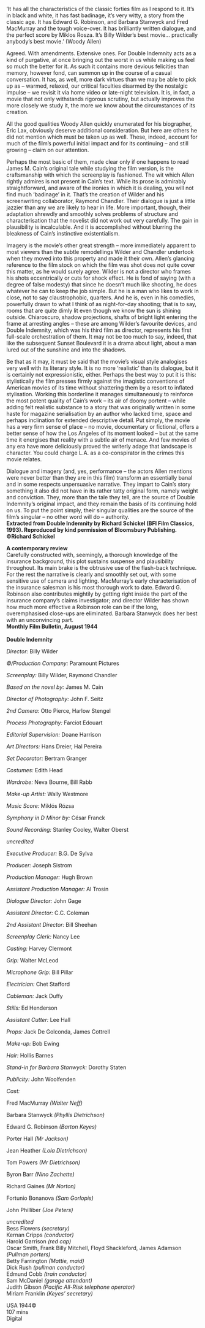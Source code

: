 


‘It has all the characteristics of the classic forties film as I respond to it. It’s in black and white, it has fast badinage, it’s very witty, a story from the classic age. It has Edward G. Robinson, and Barbara Stanwyck and Fred MacMurray and the tough voice-over. It has brilliantly written dialogue, and the perfect score by Miklos Rosza. It’s Billy Wilder’s best movie... practically anybody’s best movie.’  (Woody Allen)

Agreed. With amendments. Extensive ones. For Double Indemnity acts as a kind of purgative, at once bringing out the worst in us while making us feel so much the better for it. As such it contains more devious felicities than memory, however fond, can summon up in the course of a casual conversation. It has, as well, more dark virtues than we may be able to pick up as – warmed, relaxed, our critical faculties disarmed by the nostalgic impulse – we revisit it via home video or late-night television. It is, in fact, a movie that not only withstands rigorous scrutiny, but actually improves the more closely we study it, the more we know about the circumstances of its creation.

All the good qualities Woody Allen quickly enumerated for his biographer, Eric Lax, obviously deserve additional consideration. But here are others he did not mention which must be taken up as well. These, indeed, account for much of the film’s powerful initial impact and for its continuing – and still growing – claim on our attention.

Perhaps the most basic of them, made clear only if one happens to read James M. Cain’s original tale while studying the film version, is the craftsmanship with which the screenplay is fashioned. The wit which Allen rightly admires is not present in Cain’s text. While its prose is admirably straightforward, and aware of the ironies in which it is dealing, you will not find much ‘badinage’ in it. That’s the creation of Wilder and his screenwriting collaborator, Raymond Chandler. Their dialogue is just a little jazzier than any we are likely to hear in life. More important, though, their adaptation shrewdly and smoothly solves problems of structure and characterisation that the novelist did not work out very carefully. The gain in plausibility is incalculable. And it is accomplished without blurring the bleakness of Cain’s instinctive existentialism.

Imagery is the movie’s other great strength – more immediately  apparent to most viewers than the subtle remodellings Wilder and Chandler undertook when they moved into this property and made it their own. Allen’s glancing reference to the film stock on which the film was shot does not quite cover this matter, as he would surely agree. Wilder is not a director who frames his shots eccentrically or cuts for shock effect. He is fond of saying (with a degree of false modesty) that since he doesn’t much like shooting, he does whatever he can to keep the job simple. But he is a man who likes to work in close, not to say claustrophobic, quarters. And he is, even in his comedies, powerfully drawn to what I think of as night-for-day shooting; that is to say, rooms that are quite dimly lit even though we know the sun is shining outside. Chiaroscuro, shadow projections, shafts of bright light entering the frame at arresting angles – these are among Wilder’s favourite devices, and Double Indemnity, which was his third film as director, represents his first full-scale orchestration of them. It may not be too much to say, indeed, that like the subsequent Sunset Boulevard it is a drama about light, about a man lured out of the sunshine and into the shadows.

Be that as it may, it must be said that the movie’s visual style analogises very well with its literary style. It is no more ‘realistic’ than its dialogue, but it is certainly not expressionistic, either. Perhaps the best way to put it is this: stylistically the film presses firmly against the imagistic conventions of American movies of its time without shattering them by a resort to inflated stylisation. Working this borderline it manages simultaneously to reinforce the most potent quality of Cain’s work – its air of doomy portent – while adding felt realistic substance to a story that was originally written in some haste for magazine serialisation by an author who lacked time, space and perhaps inclination for extended descriptive detail. Put simply, the movie has a very firm sense of place – no movie, documentary or fictional, offers a better sense of how the Los Angeles of its moment looked – but at the same time it energises that reality with a subtle air of menace. And few movies of any era have more deliciously proved the writerly adage that landscape is character. You could charge L.A. as a co-conspirator in the crimes this movie relates.

Dialogue and imagery (and, yes, performance – the actors Allen mentions were never better than they are in this film) transform an essentially banal and in some respects unpersuasive narrative. They impart to Cain’s story something it also did not have in its rather tatty original form, namely weight and conviction. They, more than the tale they tell, are the source of Double Indemnity’s original impact, and they remain the basis of its continuing hold on us. To put the point simply, their singular qualities are the source of the film’s singular – no other word will do – authority.  
**Extracted from Double Indemnity by Richard Schickel (BFI Film Classics, 1993). Reproduced by kind permission of Bloomsbury Publishing. ©Richard Schickel**  

**A contemporary review**  
Carefully constructed with, seemingly, a thorough knowledge of the insurance background, this plot sustains suspense and plausibility throughout. Its main brake is the obtrusive use of the flash-back technique. For the rest the narrative is clearly and smoothly set out, with some sensitive use of camera and lighting. MacMurray’s early characterisation of the insurance salesman is his most thorough work to date. Edward G. Robinson also contributes mightily by getting right inside the part of the insurance company’s claims investigator; and director Wilder has shown how much more effective a Robinson role can be if the long, overemphasised close-ups are eliminated. Barbara Stanwyck does her best with an unconvincing part.  
**Monthly Film Bulletin, August 1944**  
<br>
**Double Indemnity**

_Director:_ Billy Wilder

_©/Production Company:_ Paramount Pictures

_Screenplay:_ Billy Wilder, Raymond Chandler

_Based on the novel by:_ James M. Cain

_Director of Photography:_ John F. Seitz

_2nd Camera:_ Otto Pierce, Harlow Stengel

_Process Photography:_ Farciot Edouart

_Editorial Supervision:_ Doane Harrison

_Art Directors:_ Hans Dreier, Hal Pereira

_Set Decorator:_ Bertram Granger

_Costumes:_ Edith Head

_Wardrobe:_ Neva Bourne, Bill Rabb

_Make-up Artist:_ Wally Westmore

_Music Score:_ Miklós Rózsa

_Symphony in D Minor by:_ César Franck

_Sound Recording:_ Stanley Cooley, Walter Oberst

  

_uncredited_

_Executive Producer:_ B.G. De Sylva

_Producer:_ Joseph Sistrom

_Production Manager:_ Hugh Brown

_Assistant Production Manager:_ Al Trosin

_Dialogue Director:_ John Gage

_Assistant Director:_ C.C. Coleman

_2nd Assistant Director:_ Bill Sheehan

_Screenplay Clerk:_ Nancy Lee

_Casting:_ Harvey Clermont

_Grip:_ Walter McLeod

_Microphone Grip:_ Bill Pillar

_Electrician:_ Chet Stafford

_Cableman:_ Jack Duffy

_Stills:_ Ed Henderson

_Assistant Cutter:_ Lee Hall

_Props:_ Jack De Golconda, James Cottrell

_Make-up:_ Bob Ewing

_Hair:_ Hollis Barnes

_Stand-in for Barbara Stanwyck:_ Dorothy Staten

_Publicity:_ John Woolfenden

  

_Cast:_

Fred MacMurray _(Walter Neff)_

Barbara Stanwyck _(Phyllis Dietrichson)_

Edward G. Robinson _(Barton Keyes)_

Porter Hall _(Mr Jackson)_

Jean Heather _(Lola Dietrichson)_

Tom Powers _(Mr Dietrichson)_

Byron Barr _(Nino Zachette)_

Richard Gaines _(Mr Norton)_

Fortunio Bonanova _(Sam Gorlopis)_

John Philliber _(Joe Peters)_

  

_uncredited_  
Bess Flowers _(secretary)_  
Kernan Cripps _(conductor)_  
Harold Garrison _(red cap)_  
Oscar Smith, Frank Billy Mitchell, Floyd Shackleford, James Adamson _(Pullman porters)_  
Betty Farrington _(Mattie, maid)_  
Dick Rush _(pullman conductor)_  
Edmund Cobb _(train conductor)_  
Sam McDaniel _(garage attendant)_  
Judith Gibson _(Pacific All-Risk telephone operator)_  
Miriam Franklin _(Keyes’ secretary)_  


USA 1944©  
107 mins  
Digital  
<!--stackedit_data:
eyJoaXN0b3J5IjpbLTEzNTU5MDk0NjksMjAyMDY1NDA5MSwxNT
I0MDA3MTk3XX0=
-->